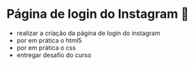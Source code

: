 # Página de login do Instagram :chicken:

* realizar a criação da página de login do instagram
* por em prática o html5
* por em prática o css
* entregar desafio do curso